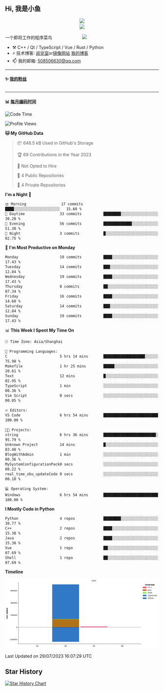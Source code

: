 <!--
**小鱼/小鱼** is a ✨ _special_ ✨ repository because its `README.md` (this file) appears on your GitHub profile.

Here are some ideas to get you started:

- 🔭 I’m currently working on ...
- 🌱 I’m currently learning ...
- 👯 I’m looking to collaborate on ...
- 🤔 I’m looking for help with ...
- 💬 Ask me about ...
- 📫 How to reach me: ...
- 😄 Pronouns: ...
- ⚡ Fun fact: ...
-->

## Hi, 我是小鱼

<div align=center><img src="https://profile-counter.glitch.me/XiaoYuer2022/count.svg"></div>



<div align=center><img src="https://streak-stats.demolab.com?user=XiaoYuer2022&locale=zh_Hans"></div>



[<img align="right" width="50%" src="https://github-readme-stats-ouuan.vercel.app/api?username=XiaoYuer2022&show_icons=true">](https://metrics.lecoq.io/xlz122#gh-light-mode-only)

一个即将工作的程序菜鸟

-   :hammer_and_pick: C++ / Qt / TypeScript / Vue / Rust / Python
-   ⚡ 技术博客: [阅览室](https://haoxx.netlify.app/)or[镜像网站](https://haoxx.top/)  [我的博客](https://haoxx.site/)
-   📫 我的邮箱: 508506630@qq.com

---

#### :sparkles: [我的粉丝](https://github.com/XiaoYuer2022?tab=followers)

<!--START_SECTION:followers-->
<table>
  </tr>
</table>
<!--END_SECTION:followers-->

---

#### :bar_chart: [每月编码时间](https://github.com/muety/wakapi)

<!--START_SECTION:waka-->
![Code Time](http://img.shields.io/badge/Code%20Time-70%20hrs%2021%20mins-blue)

![Profile Views](http://img.shields.io/badge/Profile%20Views-32-blue)

**🐱 My GitHub Data** 

> 📦 648.5 kB Used in GitHub's Storage 
 > 
> 🏆 69 Contributions in the Year 2023
 > 
> 🚫 Not Opted to Hire
 > 
> 📜 4 Public Repositories 
 > 
> 🔑 4 Private Repositories 
 > 
**I'm a Night 🦉** 

```text
🌞 Morning                17 commits          ████░░░░░░░░░░░░░░░░░░░░░   15.60 % 
🌆 Daytime                33 commits          ████████░░░░░░░░░░░░░░░░░   30.28 % 
🌃 Evening                56 commits          █████████████░░░░░░░░░░░░   51.38 % 
🌙 Night                  3 commits           █░░░░░░░░░░░░░░░░░░░░░░░░   02.75 % 
```
📅 **I'm Most Productive on Monday** 

```text
Monday                   19 commits          ████░░░░░░░░░░░░░░░░░░░░░   17.43 % 
Tuesday                  14 commits          ███░░░░░░░░░░░░░░░░░░░░░░   12.84 % 
Wednesday                19 commits          ████░░░░░░░░░░░░░░░░░░░░░   17.43 % 
Thursday                 8 commits           ██░░░░░░░░░░░░░░░░░░░░░░░   07.34 % 
Friday                   16 commits          ████░░░░░░░░░░░░░░░░░░░░░   14.68 % 
Saturday                 14 commits          ███░░░░░░░░░░░░░░░░░░░░░░   12.84 % 
Sunday                   19 commits          ████░░░░░░░░░░░░░░░░░░░░░   17.43 % 
```


📊 **This Week I Spent My Time On** 

```text
🕑︎ Time Zone: Asia/Shanghai

💬 Programming Languages: 
C                        5 hrs 14 mins       ███████████████████░░░░░░   75.98 % 
Makefile                 1 hr 25 mins        █████░░░░░░░░░░░░░░░░░░░░   20.61 % 
Text                     12 mins             █░░░░░░░░░░░░░░░░░░░░░░░░   02.95 % 
TypeScript               1 min               ░░░░░░░░░░░░░░░░░░░░░░░░░   00.36 % 
Vim Script               0 secs              ░░░░░░░░░░░░░░░░░░░░░░░░░   00.05 % 

🔥 Editors: 
VS Code                  6 hrs 54 mins       █████████████████████████   100.00 % 

🐱‍💻 Projects: 
string                   6 hrs 36 mins       ████████████████████████░   95.79 % 
Unknown Project          14 mins             █░░░░░░░░░░░░░░░░░░░░░░░░   03.48 % 
BlogWithAdmin            1 min               ░░░░░░░░░░░░░░░░░░░░░░░░░   00.36 % 
MySystemConfigurationPack0 secs              ░░░░░░░░░░░░░░░░░░░░░░░░░   00.22 % 
real_time_obu_updateCode 0 secs              ░░░░░░░░░░░░░░░░░░░░░░░░░   00.10 % 

💻 Operating System: 
Windows                  6 hrs 54 mins       █████████████████████████   100.00 % 
```

**I Mostly Code in Python** 

```text
Python                   4 repos             ████████░░░░░░░░░░░░░░░░░   30.77 % 
C++                      2 repos             ████░░░░░░░░░░░░░░░░░░░░░   15.38 % 
Java                     2 repos             ████░░░░░░░░░░░░░░░░░░░░░   15.38 % 
Vue                      1 repo              ██░░░░░░░░░░░░░░░░░░░░░░░   07.69 % 
Shell                    1 repo              ██░░░░░░░░░░░░░░░░░░░░░░░   07.69 % 
```



**Timeline**

![Lines of Code chart](https://raw.githubusercontent.com/XiaoYuer2022/XiaoYuer2022/main/assets/bar_graph.png)


 Last Updated on 29/07/2023 16:07:29 UTC
<!--END_SECTION:waka-->

Star History
---------
[![Star History Chart](https://api.star-history.com/svg?repos=XiaoYuer2022/XiaoYuer2022&type=Date)](https://star-history.com/#XiaoYuer2022/XiaoYuer2022&Date)
